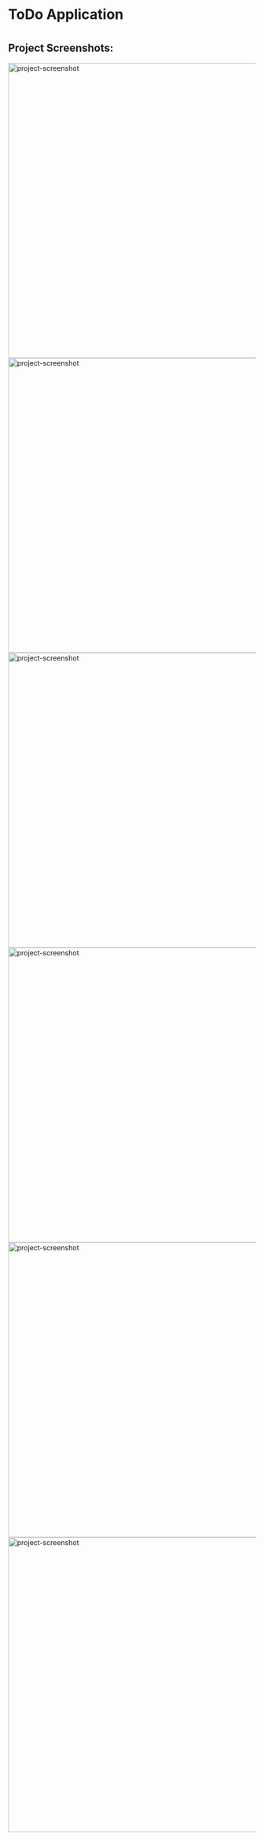 # ToDo Application 
# <h2>Project Screenshots:</h2>
<img src="https://ik.imagekit.io/SachitTarway17/Project/Screenshot__292_.png?updatedAt=1687782889278" alt="project-screenshot" width="1000" height="600/">
<img src="https://ik.imagekit.io/SachitTarway17/Project/Screenshot__291_.png?updatedAt=1687782889407" alt="project-screenshot" width="1000" height="600/">
<img src="https://ik.imagekit.io/SachitTarway17/Project/Screenshot__290_.png?updatedAt=1687782889431" alt="project-screenshot" width="1000" height="600/">
<img src="https://ik.imagekit.io/SachitTarway17/Project/Screenshot__289_.png?updatedAt=1687782889414" alt="project-screenshot" width="1000" height="600/">
<img src="https://ik.imagekit.io/SachitTarway17/Project/Screenshot__288_.png?updatedAt=1687782889373" alt="project-screenshot" width="1000" height="600/">
<img src="https://ik.imagekit.io/SachitTarway17/Project/Screenshot__287_.png?updatedAt=1687782889194" alt="project-screenshot" width="1000" height="600/">







